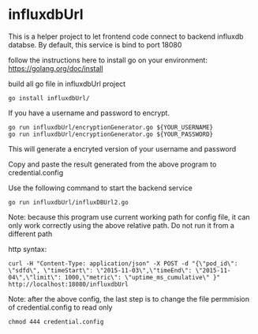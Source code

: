 # influxdbUrl

This is a helper project to let frontend code connect to backend influxdb databse.
By default, this service is bind to port 18080

follow the instructions here to install go on your environment:
https://golang.org/doc/install



build all go file in influxdbUrl project
```
go install influxdbUrl/
```

If you have a username and password to encrypt.

```
go run influxdbUrl/encryptionGenerator.go ${YOUR_USERNAME}
go run influxdbUrl/encryptionGenerator.go ${YOUR_PASSWORD}
```
This will generate a encryted version of your username and password

Copy and paste the result generated from the above program to credential.config


Use the following command to start the backend service
```
go run influxdbUrl/influxDBUrl2.go
```

Note: because this program use current working path for config file, it can only work correctly using the above relative path. Do not run it from a different path


http syntax:
```
curl -H "Content-Type: application/json" -X POST -d "{\"pod_id\": \"sdfd\", \"timeStart\": \"2015-11-03\",\"timeEnd\": \"2015-11-04\",\"limit\": 1000,\"metric\": \"uptime_ms_cumulative\" }"    http://localhost:18080/influxdbUrl
```

Note: after the above config, the last step is to change the file permmision of credential.config to read only
```
chmod 444 credential.config
```